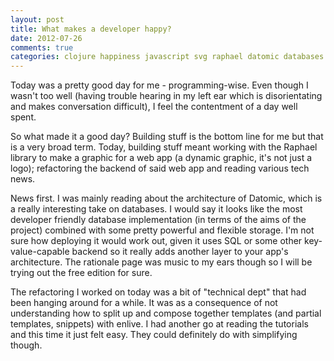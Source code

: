 ```yaml
---
layout: post
title: What makes a developer happy?
date: 2012-07-26
comments: true
categories: clojure happiness javascript svg raphael datomic databases
---
```


Today was a pretty good day for me - programming-wise. Even though I wasn't too well (having trouble hearing in my left ear which is disorientating and makes conversation difficult), I feel the contentment of a day well spent.

So what made it a good day? Building stuff is the bottom line for me but that is a very broad term. Today, building stuff meant working with the Raphael library to make a graphic for a web app (a dynamic graphic, it's not just a logo); refactoring the backend of said web app and reading various tech news.

News first. I was mainly reading about the architecture of Datomic, which is a really interesting take on databases. I would say it looks like the most developer friendly database implementation (in terms of the aims of the project) combined with some pretty powerful and flexible storage. I'm not sure how deploying it would work out, given it uses SQL or some other key-value-capable backend so it really adds another layer to your app's architecture. The rationale page was music to my ears though so I will be trying out the free edition for sure.

The refactoring I worked on today was a bit of "technical dept" that had been hanging around for a while. It was as a consequence of not understanding how to split up and compose together templates (and partial templates, snippets) with enlive. I had another go at reading the tutorials and this time it just felt easy. They could definitely do with simplifying though.
